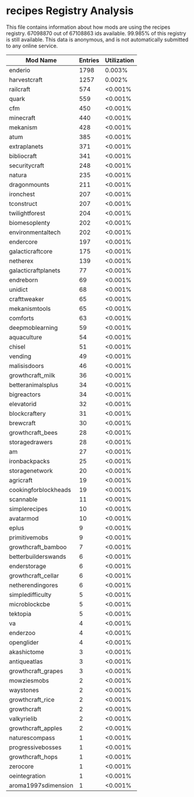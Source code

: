 # recipes Registry Analysis

This file contains information about how mods are using the recipes registry.
67098870 out of 67108863 ids available. 99.985% of this registry is still
available. This data is anonymous, and is not automatically submitted to any
online service.


| Mod Name             | Entries | Utilization |
|----------------------|---------|-------------|
| enderio              | 1798    | 0.003%      |
| harvestcraft         | 1257    | 0.002%      |
| railcraft            | 574     | <0.001%     |
| quark                | 559     | <0.001%     |
| cfm                  | 450     | <0.001%     |
| minecraft            | 440     | <0.001%     |
| mekanism             | 428     | <0.001%     |
| atum                 | 385     | <0.001%     |
| extraplanets         | 371     | <0.001%     |
| bibliocraft          | 341     | <0.001%     |
| securitycraft        | 248     | <0.001%     |
| natura               | 235     | <0.001%     |
| dragonmounts         | 211     | <0.001%     |
| ironchest            | 207     | <0.001%     |
| tconstruct           | 207     | <0.001%     |
| twilightforest       | 204     | <0.001%     |
| biomesoplenty        | 202     | <0.001%     |
| environmentaltech    | 202     | <0.001%     |
| endercore            | 197     | <0.001%     |
| galacticraftcore     | 175     | <0.001%     |
| netherex             | 139     | <0.001%     |
| galacticraftplanets  | 77      | <0.001%     |
| endreborn            | 69      | <0.001%     |
| unidict              | 68      | <0.001%     |
| crafttweaker         | 65      | <0.001%     |
| mekanismtools        | 65      | <0.001%     |
| comforts             | 63      | <0.001%     |
| deepmoblearning      | 59      | <0.001%     |
| aquaculture          | 54      | <0.001%     |
| chisel               | 51      | <0.001%     |
| vending              | 49      | <0.001%     |
| malisisdoors         | 46      | <0.001%     |
| growthcraft_milk     | 36      | <0.001%     |
| betteranimalsplus    | 34      | <0.001%     |
| bigreactors          | 34      | <0.001%     |
| elevatorid           | 32      | <0.001%     |
| blockcraftery        | 31      | <0.001%     |
| brewcraft            | 30      | <0.001%     |
| growthcraft_bees     | 28      | <0.001%     |
| storagedrawers       | 28      | <0.001%     |
| am                   | 27      | <0.001%     |
| ironbackpacks        | 25      | <0.001%     |
| storagenetwork       | 20      | <0.001%     |
| agricraft            | 19      | <0.001%     |
| cookingforblockheads | 19      | <0.001%     |
| scannable            | 11      | <0.001%     |
| simplerecipes        | 10      | <0.001%     |
| avatarmod            | 10      | <0.001%     |
| eplus                | 9       | <0.001%     |
| primitivemobs        | 9       | <0.001%     |
| growthcraft_bamboo   | 7       | <0.001%     |
| betterbuilderswands  | 6       | <0.001%     |
| enderstorage         | 6       | <0.001%     |
| growthcraft_cellar   | 6       | <0.001%     |
| netherendingores     | 6       | <0.001%     |
| simpledifficulty     | 5       | <0.001%     |
| microblockcbe        | 5       | <0.001%     |
| tektopia             | 5       | <0.001%     |
| va                   | 4       | <0.001%     |
| enderzoo             | 4       | <0.001%     |
| openglider           | 4       | <0.001%     |
| akashictome          | 3       | <0.001%     |
| antiqueatlas         | 3       | <0.001%     |
| growthcraft_grapes   | 3       | <0.001%     |
| mowziesmobs          | 2       | <0.001%     |
| waystones            | 2       | <0.001%     |
| growthcraft_rice     | 2       | <0.001%     |
| growthcraft          | 2       | <0.001%     |
| valkyrielib          | 2       | <0.001%     |
| growthcraft_apples   | 2       | <0.001%     |
| naturescompass       | 1       | <0.001%     |
| progressivebosses    | 1       | <0.001%     |
| growthcraft_hops     | 1       | <0.001%     |
| zerocore             | 1       | <0.001%     |
| oeintegration        | 1       | <0.001%     |
| aroma1997sdimension  | 1       | <0.001%     |
